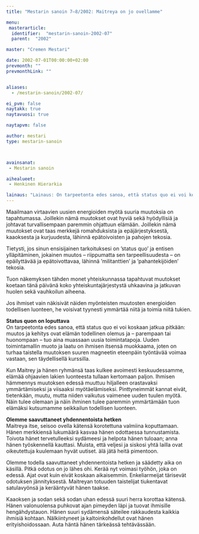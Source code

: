 ```yaml
---
title: "Mestarin sanoin 7–8/2002: Maitreya on jo ovellamme"

menu:
 masterarticle:
  identifier:  "mestarin-sanoin-2002-07"
  parent:  "2002"

master: "Cremen Mestari"

date: 2002-07-01T00:00:00+02:00
prevmonth: ""
prevmonthLink: ""


aliases:
  - /mestarin-sanoin/2002-07/

ei_pvm: false
naytakk: true
naytavuosi: true

naytapvm: false

author: mestari
type: mestarin-sanoin



avainsanat:
 - Mestarin sanoin

aihealueet:
 - Henkinen Hierarkia

lainaus: "Lainaus: On tarpeetonta edes sanoa, että status quo ei voi koskaan jatkua pitkään: muutos ja kehitys ovat elämän todellinen olemus ja &#8211; parempaan tai huonompaan &#8211; tuo aina muassaan uusia toimintatapoja. Uuden toimintamallin muoto ja laatu on ihmisen itsensä muokkaama, joten on turhaa taistella muutoksen suuren magneetin eteenpäin työntävää voimaa vastaan, sen täydellisellä kurssilla."
---
```

<p>Maailmaan virtaavien uusien energioiden myötä suuria muutoksia on tapahtumassa. Joillekin nämä muutokset ovat hyviä sekä hyödyllisiä ja johtavat turvallisempaan paremmin ohjattuun elämään. Joillekin nämä muutokset ovat taas merkkejä romahduksista ja epäjärjestyksestä, kaaoksesta ja kurjuudesta, lähinnä epätoivoisten ja pahojen tekosia.</p>
<p>Tietysti, jos sinun ensisijainen tarkoituksesi on &#8217;status quo&#8217; ja entisen ylläpitäminen, jokainen muutos &#8211; riippumatta sen tarpeellisuudesta &#8211; on epäilyttävää ja epätoivottavaa, lähinnä &#8217;militanttien&#8217; ja &#8217;pahantekijöiden&#8217; tekosia.</p>
<p>Tuon näkemyksen tähden monet yhteiskunnassa tapahtuvat muutokset koetaan tänä päivänä koko yhteiskuntajärjestystä uhkaavina ja jatkuvan huolen sekä vauhkoilun aiheena.</p>
<p>Jos ihmiset vain näkisivät näiden myönteisten muutosten energioiden todellisen luonteen, he voisivat tyynesti ymmärtää niitä ja toimia niitä tukien.</p>
<p><strong>Status quon on loputtava</strong><br />
On tarpeetonta edes sanoa, että status quo ei voi koskaan jatkua pitkään: muutos ja kehitys ovat elämän todellinen olemus ja &#8211; parempaan tai huonompaan &#8211; tuo aina muassaan uusia toimintatapoja. Uuden toimintamallin muoto ja laatu on ihmisen itsensä muokkaama, joten on turhaa taistella muutoksen suuren magneetin eteenpäin työntävää voimaa vastaan, sen täydellisellä kurssilla.</p>
<p>Kun Maitrey ja hänen ryhmänsä taas kulkee avoimesti keskuudessamme, elämää ohjaavien lakien luonteesta tullaan kertomaan paljon. Ihmisen hämmennys muutoksen edessä muuttuu hiljalleen orastavaksi ymmärtämiseksi ja viisaaksi myötäelämiseksi. Pinttyneimmät kannat eivät, tietenkään, muutu, mutta niiden vaikutus vaimenee uuden tuulen myötä. Näin tulee olemaan ja näin ihminen tulee paremmin ymmärtämään tuon elämäksi kutsumamme seikkailun todellisen luonteen.</p>
<p><strong>Olemme saavuttaneet yhdennentoista hetken</strong><br />
Maitreya itse, seisoo ovella kätensä korotettuna valmiina koputtamaan. Hänen merkkiensä lukumäärä kasvaa hänen odottaessa tunnustamista. Toivota hänet tervetulleeksi sydämeesi ja helpota hänen tuloaan; anna hänen työskennellä kauttasi. Muista, että veljesi ja siskosi yhtä lailla ovat oikeutettuja kuulemaan hyvät uutiset. älä jätä heitä pimentoon.</p>
<p>Olemme todella saavuttaneet yhdennentoista hetken ja säädetty aika on käsillä. Pitkä odotus on jo lähes ohi. Kerää nyt voimasi työhön, joka on edessä. Ajat ovat kuin eivät koskaan aikaisemmin. Enkeliarmeijat tärisevät odotuksen jännityksestä. Maitreyan totuuden taistelijat tiukentavat satulavyönsä ja kerääntyvät hänen taakse.</p>
<p>Kaaoksen ja sodan sekä sodan uhan edessä suuri herra korottaa kätensä. Hänen valonuolensa puhkovat ajan pimeyden läpi ja tuovat ihmisille hengähdystauon. Hänen suuri sydämensä säteilee rakkaudesta kaikkia ihmisiä kohtaan. Nälkiintyneet ja kaltoinkohdellut ovat hänen erityishoidossaan. Auta häntä hänen tärkeässä tehtävässään.</p>